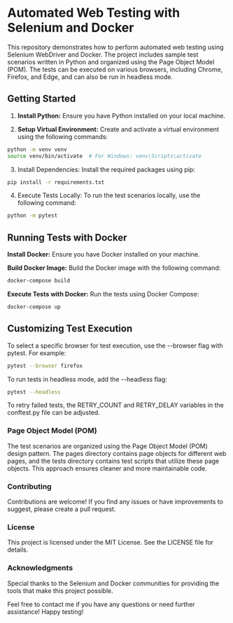 # Automated Web Testing with Selenium and Docker
This repository demonstrates how to perform automated web testing using Selenium WebDriver and Docker. The project includes sample test scenarios written in Python and organized using the Page Object Model (POM). The tests can be executed on various browsers, including Chrome, Firefox, and Edge, and can also be run in headless mode.

## Getting Started

1. **Install Python:** Ensure you have Python installed on your local machine.

2. **Setup Virtual Environment:** Create and activate a virtual environment using the following commands:

```bash
python -m venv venv
source venv/bin/activate  # For Windows: venv\Scripts\activate
```
3. Install Dependencies: Install the required packages using pip:
```bash
pip install -r requirements.txt
```
4. Execute Tests Locally: To run the test scenarios locally, use the following command:
```bash
python -m pytest
```
## Running Tests with Docker
**Install Docker:** Ensure you have Docker installed on your machine.

**Build Docker Image:** Build the Docker image with the following command:

```bash
docker-compose build
```
**Execute Tests with Docker:** Run the tests using Docker Compose:
```bash
docker-compose up
```

## Customizing Test Execution
To select a specific browser for test execution, use the --browser flag with pytest. For example:
```bash
pytest --browser firefox
```
To run tests in headless mode, add the --headless flag:
```bash
pytest --headless
```

To retry failed tests, the RETRY_COUNT and RETRY_DELAY variables in the conftest.py file can be adjusted.

### Page Object Model (POM)
The test scenarios are organized using the Page Object Model (POM) design pattern. The pages directory contains page objects for different web pages, and the tests directory contains test scripts that utilize these page objects. This approach ensures cleaner and more maintainable code.

### Contributing
Contributions are welcome! If you find any issues or have improvements to suggest, please create a pull request.

### License
This project is licensed under the MIT License. See the LICENSE file for details.

### Acknowledgments
Special thanks to the Selenium and Docker communities for providing the tools that make this project possible.

Feel free to contact me if you have any questions or need further assistance! Happy testing!
